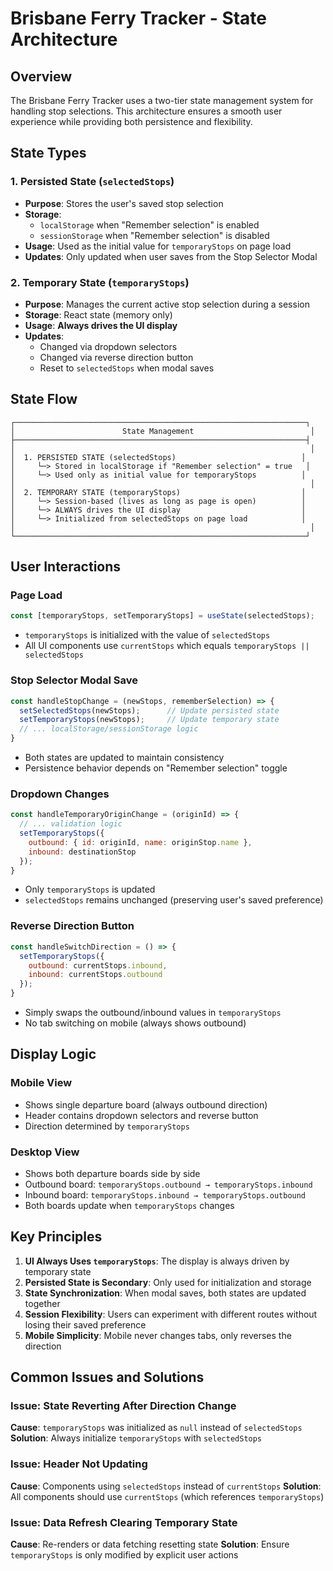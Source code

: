 # Brisbane Ferry Tracker - State Architecture

## Overview

The Brisbane Ferry Tracker uses a two-tier state management system for handling stop selections. This architecture ensures a smooth user experience while providing both persistence and flexibility.

## State Types

### 1. Persisted State (`selectedStops`)
- **Purpose**: Stores the user's saved stop selection
- **Storage**: 
  - `localStorage` when "Remember selection" is enabled
  - `sessionStorage` when "Remember selection" is disabled
- **Usage**: Used as the initial value for `temporaryStops` on page load
- **Updates**: Only updated when user saves from the Stop Selector Modal

### 2. Temporary State (`temporaryStops`)
- **Purpose**: Manages the current active stop selection during a session
- **Storage**: React state (memory only)
- **Usage**: **Always drives the UI display**
- **Updates**: 
  - Changed via dropdown selectors
  - Changed via reverse direction button
  - Reset to `selectedStops` when modal saves

## State Flow

```
┌─────────────────────────────────────────────────────────────────┐
│                        State Management                          │
├─────────────────────────────────────────────────────────────────┤
│                                                                  │
│  1. PERSISTED STATE (selectedStops)                            │
│     └─> Stored in localStorage if "Remember selection" = true   │
│     └─> Used only as initial value for temporaryStops          │
│                                                                  │
│  2. TEMPORARY STATE (temporaryStops)                           │
│     └─> Session-based (lives as long as page is open)          │
│     └─> ALWAYS drives the UI display                           │
│     └─> Initialized from selectedStops on page load            │
│                                                                  │
└─────────────────────────────────────────────────────────────────┘
```

## User Interactions

### Page Load
```javascript
const [temporaryStops, setTemporaryStops] = useState(selectedStops);
```
- `temporaryStops` is initialized with the value of `selectedStops`
- All UI components use `currentStops` which equals `temporaryStops || selectedStops`

### Stop Selector Modal Save
```javascript
const handleStopChange = (newStops, rememberSelection) => {
  setSelectedStops(newStops);      // Update persisted state
  setTemporaryStops(newStops);     // Update temporary state
  // ... localStorage/sessionStorage logic
}
```
- Both states are updated to maintain consistency
- Persistence behavior depends on "Remember selection" toggle

### Dropdown Changes
```javascript
const handleTemporaryOriginChange = (originId) => {
  // ... validation logic
  setTemporaryStops({
    outbound: { id: originId, name: originStop.name },
    inbound: destinationStop
  });
}
```
- Only `temporaryStops` is updated
- `selectedStops` remains unchanged (preserving user's saved preference)

### Reverse Direction Button
```javascript
const handleSwitchDirection = () => {
  setTemporaryStops({
    outbound: currentStops.inbound,
    inbound: currentStops.outbound
  });
}
```
- Simply swaps the outbound/inbound values in `temporaryStops`
- No tab switching on mobile (always shows outbound)

## Display Logic

### Mobile View
- Shows single departure board (always outbound direction)
- Header contains dropdown selectors and reverse button
- Direction determined by `temporaryStops`

### Desktop View
- Shows both departure boards side by side
- Outbound board: `temporaryStops.outbound → temporaryStops.inbound`
- Inbound board: `temporaryStops.inbound → temporaryStops.outbound`
- Both boards update when `temporaryStops` changes

## Key Principles

1. **UI Always Uses `temporaryStops`**: The display is always driven by temporary state
2. **Persisted State is Secondary**: Only used for initialization and storage
3. **State Synchronization**: When modal saves, both states are updated together
4. **Session Flexibility**: Users can experiment with different routes without losing their saved preference
5. **Mobile Simplicity**: Mobile never changes tabs, only reverses the direction

## Common Issues and Solutions

### Issue: State Reverting After Direction Change
**Cause**: `temporaryStops` was initialized as `null` instead of `selectedStops`
**Solution**: Always initialize `temporaryStops` with `selectedStops`

### Issue: Header Not Updating
**Cause**: Components using `selectedStops` instead of `currentStops`
**Solution**: All components should use `currentStops` (which references `temporaryStops`)

### Issue: Data Refresh Clearing Temporary State
**Cause**: Re-renders or data fetching resetting state
**Solution**: Ensure `temporaryStops` is only modified by explicit user actions